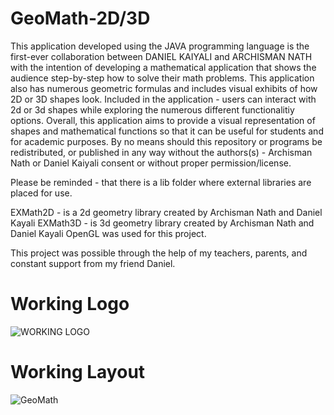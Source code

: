 # GeoMath-2D/3D

This application developed using the JAVA programming language is the first-ever collaboration between DANIEL KAIYALI  and ARCHISMAN NATH with the intention of developing a 
mathematical application that shows the audience step-by-step how to solve their math problems. This application also has numerous geometric formulas and includes visual exhibits 
of how 2D or 3D shapes look. Included in the application - users can interact with 2d or 3d shapes while exploring the numerous different functionalitiy options. Overall, this application aims to provide a visual representation of shapes and mathematical functions so that it can be useful for students and for academic purposes. By no means should this repository or programs be redistributed, or published in any way without the authors(s) - Archisman Nath or Daniel Kaiyali consent or without proper permission/license.

Please be reminded - that there is a lib folder where external libraries are placed for use. 

EXMath2D - is a 2d geometry library created by Archisman Nath and Daniel Kayali
EXMath3D - is 3d geometry library created by Archisman Nath and Daniel Kayali
OpenGL was used for this project.

This project was possible through the help of my teachers, parents, and constant support from my friend Daniel.

# Working Logo
![WORKING LOGO](https://user-images.githubusercontent.com/61641517/116800280-b06ec880-aacd-11eb-9587-06598ca9aa71.jpg)


# Working Layout
![GeoMath](https://user-images.githubusercontent.com/80181145/117224913-16659380-addf-11eb-9866-1b5373186279.jpg)
